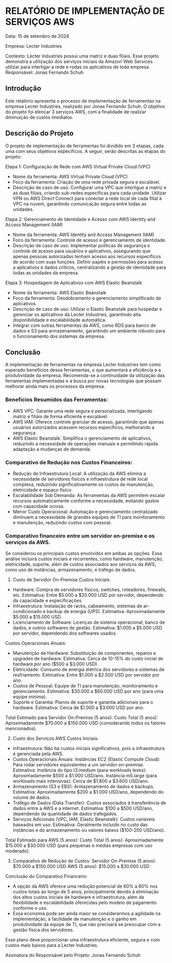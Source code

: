 # RELATÓRIO DE IMPLEMENTAÇÃO DE SERVIÇOS AWS 
 
Data: 15 de setembro de 2024
 
Empresa: Lecter Industries     

Contexto: Lecter Industries possui uma matriz e duas filiais. Esse projeto demonstra a utilização dos serviços iniciais da Amazon Web Services utilizar para interligar a rede e rodas os aplicativos de toda empresa.
Responsável: Jonas Fernando Schuh
   
## Introdução
Este relatório apresenta o processo de implementação de ferramentas na empresa Lecter Industries, realizado por Jonas Fernando Schuh. 
O objetivo do projeto foi elencar 3 serviços AWS, com a finalidade de realizar diminuição de custos imediatos.

## Descrição do Projeto 
O projeto de implementação de ferramentas foi dividido em 3 etapas, cada uma com seus objetivos específicos. A seguir, serão descritas as etapas do projeto:

Etapa 1: Configuração de Rede com AWS Virtual Private Cloud (VPC)
- Nome da ferramenta: AWS Virtual Private Cloud (VPC)
- Foco da ferramenta: Criação de uma rede privada segura e escalável.
- Descrição de caso de uso: Configurar uma VPC que interligue a matriz e as duas filiais, criando sub-redes específicas para cada unidade. Utilizar VPN ou AWS Direct Connect para conectar a rede local de cada filial à VPC na nuvem, garantindo comunicação segura entre todas as unidades.

Etapa 2: Gerenciamento de Identidade e Acesso com AWS Identity and Access Management (IAM)
- Nome da ferramenta: AWS Identity and Access Management (IAM)
- Foco da ferramenta: Controle de acesso e gerenciamento de identidade.
- Descrição de caso de uso: Implementar políticas de segurança e controle de acesso para usuários e aplicativos, assegurando que apenas pessoas autorizadas tenham acesso aos recursos específicos de acordo com suas funções. Definir papéis e permissões para acesso a aplicativos e dados críticos, centralizando a gestão de identidade para todas as unidades da empresa.

Etapa 3: Hospedagem de Aplicativos com AWS Elastic Beanstalk
- Nome da ferramenta: AWS Elastic Beanstalk
- Foco da ferramenta: Desdobramento e gerenciamento simplificado de aplicativos.
- Descrição de caso de uso: Utilizar o Elastic Beanstalk para hospedar e gerenciar os aplicativos da Lecter Industries, garantindo alta disponibilidade e escalabilidade automática.
- Integrar com outras ferramentas da AWS, como RDS para banco de dados e S3 para armazenamento, garantindo um ambiente robusto para o funcionamento dos sistemas da empresa.

## Conclusão
A implementação de ferramentas na empresa Lecter Industries tem como esperado benefícios dessa ferramentas, o que aumentará a eficiência e a produtividade da empresa. 
Recomenda-se a continuidade da utilização das ferramentas implementadas e a busca por novas tecnologias que possam melhorar ainda mais os processos da empresa.

### Benefícios Resumidos das Ferramentas:
- AWS VPC: Garante uma rede segura e personalizada, interligando matriz e filiais de forma eficiente e escalável.
- AWS IAM: Oferece controle granular de acesso, garantindo que apenas usuários autorizados acessem recursos específicos, melhorando a segurança.
- AWS Elastic Beanstalk: Simplifica o gerenciamento de aplicativos, reduzindo a necessidade de operações manuais e permitindo rápida adaptação a mudanças de demanda.

### Comparativo de Redução nos Custos Financeiros:
- Redução de Infraestrutura Local: A utilização da AWS elimina a necessidade de servidores físicos e infraestrutura de rede local complexa, reduzindo significativamente os custos de manutenção, eletricidade e espaço físico.
- Escalabilidade Sob Demanda: As ferramentas da AWS permitem escalar recursos automaticamente conforme a necessidade, evitando gastos com capacidade ociosa.
- Menor Custo Operacional: Automação e gerenciamento centralizado diminuem a necessidade de grandes equipes de TI para monitoramento e manutenção, reduzindo custos com pessoal.

### Comparativo financeiro entre um servidor on-premise e os serviços da AWS. 
Se considerou os principais custos envolvidos em ambas as opções. Essa análise incluirá custos iniciais e recorrentes, como hardware, manutenção, eletricidade, suporte, além de custos associados aos serviços da AWS, como uso de instâncias, armazenamento, e tráfego de dados.

1. Custo de Servidor On-Premise
Custos Iniciais:
- Hardware: Compra de servidores físicos, switches, roteadores, firewalls, etc.
  Estimativa: Entre $5.000 a $20.000 USD por servidor, dependendo da capacidade e especificações.
- Infraestrutura: Instalação de racks, cabeamento, sistemas de ar-condicionado e backup de energia (UPS).
  Estimativa: Aproximadamente $5.000 a $15.000 USD.
- Licenciamento de Software: Licenças de sistema operacional, banco de dados, e outros softwares de gestão.
  Estimativa: $1.000 a $5.000 USD por servidor, dependendo dos softwares usados.

Custos Operacionais Anuais:
- Manutenção de Hardware: Substituição de componentes, reparos e upgrades de hardware.
  Estimativa: Cerca de 10-15% do custo inicial de hardware por ano ($500 a $3.000 USD).
- Eletricidade: Consumo de energia elétrica dos servidores e sistemas de resfriamento.
  Estimativa: Entre $1.000 a $2.500 USD por servidor por ano.
- Custos de Pessoal: Equipe de TI para manutenção, monitoramento e gerenciamento.
  Estimativa: $30.000 a $60.000 USD por ano (para uma equipe mínima).
- Suporte e Garantia: Planos de suporte e garantia adicionais para o hardware.
  Estimativa: Cerca de $1.000 a $3.000 USD por ano.

Total Estimado para Servidor On-Premise (5 anos):
  Custo Total (5 anos): Aproximadamente $70.000 a $150.000 USD (considerando todos os fatores mencionados).

2. Custo dos Serviços AWS
Custos Iniciais:
- Infraestrutura: Não há custos iniciais significativos, pois a infraestrutura é gerenciada pela AWS.
- Custos Operacionais Anuais:
  Instâncias EC2 (Elastic Compute Cloud): Para rodar servidores equivalentes a um servidor on-premise.
  Estimativa: Instância do tipo t3.medium (para workloads leves): Aproximadamente $500 a $1.000 USD/ano. Instância m5.large (para workloads mais intensivas): Cerca de $1.800 a $3.600 USD/ano.
- Armazenamento (S3 e EBS): Armazenamento de dados e backups.
  Estimativa: Aproximadamente $200 a $1.000 USD/ano, dependendo do volume de dados.
- Tráfego de Dados (Data Transfer): Custos associados à transferência de dados entre a AWS e a internet.
  Estimativa: $100 a $500 USD/ano, dependendo da quantidade de dados trafegados.
- Serviços Adicionais (VPC, IAM, Elastic Beanstalk): Custos variáveis baseados em uso.
  Estimativa: Geralmente incluído no custo das instâncias e do armazenamento ou valores baixos ($100-200 USD/ano).

Total Estimado para AWS (5 anos):
  Custo Total (5 anos): Aproximadamente $15.000 a $30.000 USD (para pequenas e médias empresas com uso moderado).
  
3. Comparativo de Redução de Custos:
Servidor On-Premise (5 anos): $70.000 a $150.000 USD
AWS (5 anos): $15.000 a $30.000 USD

Conclusão do Comparativo Financeiro:
- A opção da AWS oferece uma redução potencial de 60% a 80% nos custos totais ao longo de 5 anos, principalmente devido à eliminação dos altos custos iniciais de hardware e infraestrutura, além da flexibilidade e escalabilidade oferecidas pelo modelo de pagamento conforme o uso.
- Essa economia pode ser ainda maior se considerarmos a agilidade na implementação, a facilidade de manutenção e o ganho em produtividade da equipe de TI, que não precisará se preocupar com a gestão física dos servidores.

Esse plano deve proporcionar uma infraestrutura eficiente, segura e com custos mais baixos para a Lecter Industries.

Assinatura do Responsável pelo Projeto:
Jonas Fernando Schuh
